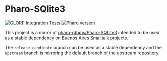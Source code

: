 # Pharo-SQlite3

[![GLORP Integration Tests](https://github.com/ba-st-dependencies/Pharo-SQLite3/workflows/GLORP%20Integration%20Tests/badge.svg?branch=release-candidate)](https://github.com/ba-st-dependencies/Pharo-SQLite3/actions?query=workflow%3AGLORP%20Integration%20Tests)
[![Pharo version](https://img.shields.io/badge/Pharo-8.0-%23aac9ff.svg)](https://pharo.org/download)

This project is a mirror of [pharo-rdbms/Pharo-SQLite3](https://github.com/pharo-rdbms/Pharo-SQLite3) intended to be used as a stable dependency on [Buenos Aires Smalltalk](https://github.com/ba-st) projects.

The `release-candidate` branch can be used as a stable dependency and the `upstream` branch is mirroring the default branch of the upstream repository.
